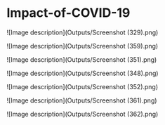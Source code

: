 # Impact-of-COVID-19

![Image description](Outputs/Screenshot (329).png)

![Image description](Outputs/Screenshot (359).png)

![Image description](Outputs/Screenshot (351).png)

![Image description](Outputs/Screenshot (348).png)

![Image description](Outputs/Screenshot (352).png)

![Image description](Outputs/Screenshot (361).png)

![Image description](Outputs/Screenshot (362).png)
